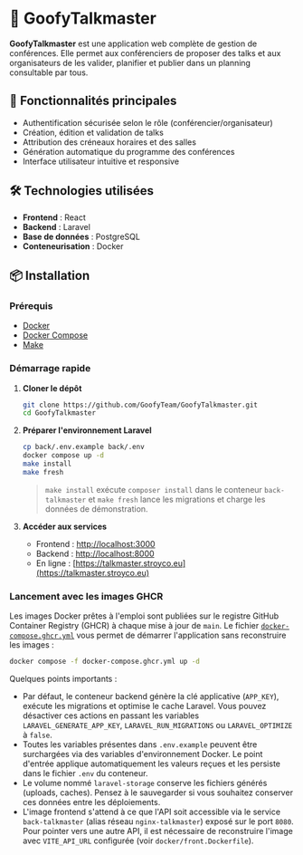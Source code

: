 # 🎤 GoofyTalkmaster

**GoofyTalkmaster** est une application web complète de gestion de conférences. Elle permet aux conférenciers de proposer des talks et aux organisateurs de les valider, planifier et publier dans un planning consultable par tous.

## 🚀 Fonctionnalités principales

- Authentification sécurisée selon le rôle (conférencier/organisateur)
- Création, édition et validation de talks
- Attribution des créneaux horaires et des salles
- Génération automatique du programme des conférences
- Interface utilisateur intuitive et responsive

## 🛠️ Technologies utilisées

- **Frontend** : React
- **Backend** : Laravel
- **Base de données** : PostgreSQL
- **Conteneurisation** : Docker

## 📦 Installation

### Prérequis

- [Docker](https://www.docker.com/)
- [Docker Compose](https://docs.docker.com/compose/)
- [Make](https://www.gnu.org/software/make/)

### Démarrage rapide

1. **Cloner le dépôt**

   ```bash
   git clone https://github.com/GoofyTeam/GoofyTalkmaster.git
   cd GoofyTalkmaster
   ```

2. **Préparer l'environnement Laravel**

   ```bash
   cp back/.env.example back/.env
   docker compose up -d
   make install
   make fresh
   ```

   > `make install` exécute `composer install` dans le conteneur `back-talkmaster` et `make fresh` lance les migrations et charge les données de démonstration.

3. **Accéder aux services**
   - Frontend : [http://localhost:3000](http://localhost:3000)
   - Backend : [http://localhost:8000](http://localhost:8080)
   - En ligne : [https://talkmaster.stroyco.eu](https://talkmaster.stroyco.eu)

### Lancement avec les images GHCR

Les images Docker prêtes à l'emploi sont publiées sur le registre GitHub Container Registry (GHCR) à chaque mise à jour de `main`.
Le fichier [`docker-compose.ghcr.yml`](docker-compose.ghcr.yml) vous permet de démarrer l'application sans reconstruire les images :

```bash
docker compose -f docker-compose.ghcr.yml up -d
```

Quelques points importants :

- Par défaut, le conteneur backend génère la clé applicative (`APP_KEY`), exécute les migrations et optimise le cache Laravel. Vous pouvez désactiver ces actions en passant les variables `LARAVEL_GENERATE_APP_KEY`, `LARAVEL_RUN_MIGRATIONS` ou `LARAVEL_OPTIMIZE` à `false`.
- Toutes les variables présentes dans `.env.example` peuvent être surchargées via des variables d'environnement Docker. Le point d'entrée applique automatiquement les valeurs reçues et les persiste dans le fichier `.env` du conteneur.
- Le volume nommé `laravel-storage` conserve les fichiers générés (uploads, caches). Pensez à le sauvegarder si vous souhaitez conserver ces données entre les déploiements.
- L'image frontend s'attend à ce que l'API soit accessible via le service `back-talkmaster` (alias réseau `nginx-talkmaster`) exposé sur le port `8080`. Pour pointer vers une autre API, il est nécessaire de reconstruire l'image avec `VITE_API_URL` configurée (voir `docker/front.Dockerfile`).
